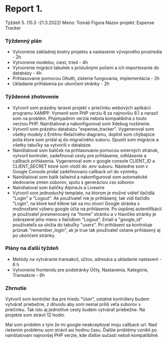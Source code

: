 # Report 1.

Týždeň 5. (15.3 -21.3.2022)
Meno: Tomáš Figura
Názov projekt: Expense Tracker

### Týždenný plán
- Vytvorenie základnej kostry projektu a nastavenie vývojového prostredia - 2h
- Vytvorenie modelov, ciest, tried - 4h
- Vytvorenie migrácii tabuliek s príslušnými poľami a ich importovanie do databázy - 4h
- Prihlasovanie pomocou OAuth, zistenie fungovania, implementácia - 2h
- Ukladanie prihlásenia po ukončení stránky - 2h

### Týždenné zhotovenie
- Vytvoril som prázdny laravel projekt v priečinku webových aplikácií programu XAMPP. Vymenil som PHP verziu 8 za najnovšiu 8.1 a narazil som na problém. Phpmyadmin verzia nebola kompatibilná s touto verziou PHP. Nainštaloval a nakonfiguroval som Xdebug rozšírenie.
- Vytvoril som prázdnu databázu "expense_tracker". Vygeneroval som všetky modely z Entitno-Relačného diagramu, doplnil som chýbajúce polia ktore som pridal aj do migračného suboru. Spustil som migrácie a všetky tabuľky sa vytvorili v databáze. 
- Nainštaloval som balíček na prihlasovanie pomocou externých stránok, vytvoril kontroler, zadefinoval cesty pre prihlásenie, odhlásenie a callback prihlásenia.  Vygeneroval  som v google console CLIENT_ID a CLIENT_SECRET ktoré som vložil  do .env suboru. Následne som v Google Console pridal zadefinovanú callback url do výnimky.
- Nainštaloval som balík tailwind a nakonfiguroval som automatické sledovanie zmien súborov, spolu s generáciou css súborov
- Nainštaloval som balíčky AlpineJs a Livewire
- Vytvoril som jednoduchý template, na ktorom je možné vidieť tlačidlá "Login" a "Logout". Ak používateľ nie je prihlásený, tak vidí tlačidlo "Login", na ktoré keď klikne tak sa mu otvorí Google stránka s možnosťami výberu google účta na prihlásenie. Po úspšnej autentifikácií je používateľ presmerovaný na "home" stránku a v hlavičke stránky je zobrazené jeho meno s tlačidlom "Logout". Email a "google_id" používateľa sa uložia do tabuľky "users". Pri prihlásení sa kontroluje príznak "remember_login", ak je true tak používateľ ostane prihlásený aj po ukončení stránky. 

### Plány na ďalší týždeň
- Metódy na vytváranie transakcií, účtov, adresára a ukladanie nastavení - 6 h
- Vytvorenie frontendu pre podstránky Účty, Nastavenia, Kategórie, Transakcie - 6h

### Zhrnutie
Vytvoril som kontróler iba pre triedu "User", ostatné kontrólery budem vytvárať priebežne, z dôvodu aby som nemal príliš veľa súborov v priečinku. Tak isto aj jednotlivé cesty budem vytvárať priebežne. Na projekte som strávil 12 hodín.

Mal som problém s tým že mi google neakceptoval moju callback url. Nad riešením problému som strávil asi hodinu času. Ďalšie problémy vznikli po nainštalovaní najnovšej PHP verzie, kde ďalšie sučasti neboli kompatibilné.